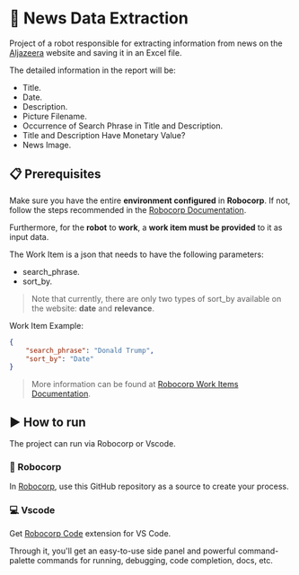# 📰 News Data Extraction

Project of a robot responsible for extracting information from news on the [Aljazeera](https://www.aljazeera.com/) website and saving it in an Excel file.

The detailed information in the report will be:
- Title.
- Date.
- Description.
- Picture Filename.
- Occurrence of Search Phrase in Title and Description.
- Title and Description Have Monetary Value?
- News Image.

## 📋 Prerequisites

Make sure you have the entire **environment configured** in **Robocorp**. If not, follow the steps recommended in the [Robocorp Documentation](https://robocorp.com/docs/courses/beginners-course-python/12-running-in-robocorp-cloud).

Furthermore, for the **robot** to **work**, a **work item must be provided** to it as input data.

The Work Item is a json that needs to have the following parameters:
- search_phrase.
- sort_by.
> Note that currently, there are only two types of sort_by available on the website: **date** and **relevance**.

Work Item Example:
```json
{
    "search_phrase": "Donald Trump",
    "sort_by": "Date"
}
```

> More information can be found at [Robocorp Work Items Documentation](https://rpaframework.org/libraries/robocorp_workitems/).


## ▶️ How to run

The project can run via Robocorp or Vscode.

### 🤖 Robocorp

In [Robocorp](https://cloud.robocorp.com/), use this GitHub repository as a source to create your process.

### 💻 Vscode

Get [Robocorp Code](https://robocorp.com/docs/visual-studio-code) extension for VS Code.

Through it, you'll get an easy-to-use side panel and powerful command-palette commands for running, debugging, code completion, docs, etc.
